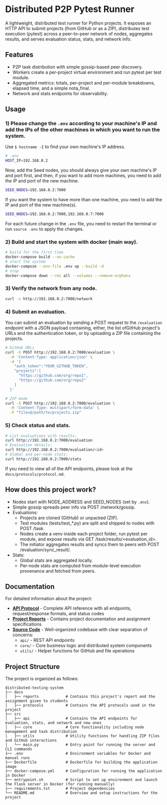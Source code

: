 # Distributed P2P Pytest Runner

A lightweight, distributed test runner for Python projects. It exposes an HTTP API to submit projects (from GitHub or as a ZIP), distributes test execution (pytest) across a peer-to-peer network of nodes, aggregates results, and serves evaluation status, stats, and network info.

## Features

- P2P task distribution with simple gossip-based peer discovery.
- Workers create a per-project virtual environment and run pytest per test module.
- Aggregated metrics: totals, per-project and per-module breakdowns, elapsed time, and a simple nota_final.
- Network and stats endpoints for observability.

## Usage

### 1) Please change the `.env` according to your machine's IP and add the IPs of the other machines in which you want to run the system.

Use `$ hostname -I` to find your own machine's IP address.

```sh
# .env
HOST_IP=192.168.0.2
```

Now, add the Seed nodes, you should always give your own machine's IP and port first, and then, if you want to add more machines, you need to add the IP and port of the new machine.

```sh
SEED_NODES=192.168.0.2:7000
```

If you want the system to have more than one machine, you need to add the IP and port of the new machine(s).

```sh
SEED_NODES=192.168.0.2:7000,192.168.0.7:7000
```

For each future change in the `.env` file, you need to restart the terminal or run `source .env` to apply the changes.

### 2) Build and start the system with docker (main way).

```sh
# build for the first time
docker-compose build --no-cache
# start the system
docker-compose --env-file .env up --build -d
# stop
docker-compose down --rmi all --volumes --remove-orphans
```

### 3) Verify the network from any node.

```sh
curl -s http://192.168.0.2:7000/network
```

### 4) Submit an evaluation.

You can submit an evaluation by sending a POST request to the `/evaluation` endpoint with a JSON payload containing, either,  the list ofGitHub project's URLs and the authentication token, or by uploading a ZIP file containing the projects.

```sh
# GitHub URLs
curl -X POST http://192.168.0.2:7000/evaluation \
  -H 'Content-Type: application/json' \
  -d '{
    "auth_token":"YOUR_GITHUB_TOKEN",
    "projects":[
      "https://github.com/org/repo1",
      "https://github.com/org/repo2"
    ]
  }'
```

```sh
# ZIP mode
curl -X POST http://192.168.0.2:7000/evaluation \
  -H 'Content-Type: multipart/form-data' \
  -F "file=@/path/to/projects.zip"
```

### 5) Check status and stats.

```sh
# List evaluations with results:
curl http://192.168.0.2:7000/evaluation
# Evaluation details:
curl http://192.168.0.2:7000/evaluation/<id>
# Global and per-node stats:
curl http://192.168.0.2:7000/stats
```

If you need to view all of the API endpoints, please look at the `docs/protocols/protocol.md`.

## How does this project work?

- Nodes start with NODE_ADDRESS and SEED_NODES (set by `.env`).
- Simple gossip spreads peer info via POST /network/gossip.
- Evaluations:
  - Projects are cloned (GitHub) or unpacked (ZIP).
  - Test modules (tests/test_*.py) are split and shipped to nodes with POST /task.
  - Nodes create a venv inside each project folder, run pytest per module, and expose results via GET /task/results/<evaluation_id>.
  - The initiator aggregates results and syncs them to peers with POST /evaluation/sync_result/<id>.
- Stats:
  - Global stats are aggregated locally.
  - Per-node stats are computed from module-level execution provenance and fetched from peers.

## Documentation

For detailed information about the project:

- **[API Protocol](docs/protocolo.md)** - Complete API reference with all endpoints, request/response formats, and status codes
- **[Project Reports](docs/reports/)** - Contains project documentation and assignment specifications
- **[Source Code](src/)** - Well-organized codebase with clear separation of concerns:
  - `api/` - REST API endpoints
  - `core/` - Core business logic and distributed system components
  - `utils/` - Helper functions for GitHub and file operations

## Project Structure

The project is organized as follows:

```
distributed-testing-system
├── docs
│   ├── reports            # Contains this project's report and the assignment given to students
│   ├── protocols          # Contains the API protocols used in the project
├── src
│   ├── api                # Contains the API endpoints for evaluation, stats, and network and new ones
│   ├── core               # Core functionality including node management and task distribution
│   ├── utils              # Utility functions for handling ZIP files and GitHub interactions
│   └── main.py            # Entry point for running the server and CLI commands
├── .env                   # Environment variables for Docker and manual runs
├── Dockerfile             # Dockerfile for building the application image
├── docker-compose.yml     # Configuration for running the application in Docker
├── entrypoint.sh          # Script to set up environment and launch the Flask server in Docker (for running manually)
├── requirements.txt       # Project dependencies
└── README.md              # Overview and setup instructions for the project
```
